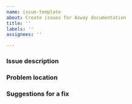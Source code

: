 ```yaml
---
name: issue-template
about: Create issues for Axway documentation
title: ''
labels: ''
assignees: ''

---
```

<!--Only DOCUMENTATION issues should be filed here.
    For product questions, email support@axway.com or visit Axway Support at https://support.axway.com 
-->

### Issue description

<!--Describe the problem that you found.-->

### Problem location

<!--I saw a problem on the following page: <URL>-->


### Suggestions for a fix

<!--If you have specific ideas about how we can fix this, let us know. -->
